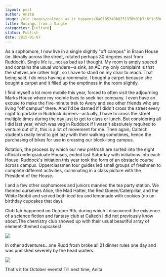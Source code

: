 ```yaml
---
layout: post
author: Anita
image: /old_images/caltech_as_it_happens/6a0105349b8251970b01b7c6f1c596970b.jpg
title: Musings from a Single
categories: [culture]
status: Publish
date: 2015-01-07
---
```


As a sophomore, I now live in a single slightly "off campus" in Braun House (ie. literally across the street, rotated perhaps 30 degrees east from Ruddock). Single life is...not as bad as I thought. My room is amply spaced and contains the usual wonders--a sink, an AC; my only complaint is that the shelves are rather high, so I have to stand on my chair to reach. That being said, I do miss having a roommate. I bought a carpet because she bought a carpet and it filled up the emptiness in the room slightly.

I find myself a lot more mobile this year, forced to often visit the adjourning Marks House where my roomie lives to seek her company. I even have an excuse to make the five-minute trek to Avery and see other friends who are living "off campus" there. And I'd be darned if I didn't cross the street every night to partake in Ruddock dinners--actually, I have to cross the street multiple times during the day just to get to class or lunch. But considering all I did last year, which was veg in Ruddock if I wasn't absolutely required to venture out of it, this is a lot of movement for me. Then again, Caltech students really tend to get lazy with their walking sometimes, hence the purchasing of bikes for use in crossing our block-long campus.

Rotation, the process by which our new prefrosh are sorted into the eight official undergraduate Houses, ended last Saturday with initiations into each House. Ruddock's initiation this year took the form of an obstacle course across campus. Upperclassman tour guides led small groups of freshmen to complete different activities, culminating in a class picture with the President of the House.

I and a few other sophomores and juniors manned the tea party station. We themed ourselves Alice, the Mad Hatter, the Red Queen/Caterpillar, and the White Rabbit and served both iced tea and lemonade with cookies (no un-birthday cupcakes that day).

Club fair happened on October 9th, during which I discovered the existence of a science fiction and fantasy club at Caltech I did not previously know about.The chemistry club showed up with their usual beautiful array of element-themed cupcakes!


![](/old_images/caltech_as_it_happens/6a0105349b8251970b01b7c7235f59970b.jpg)

In other adventures...one Rudd frosh broke all 21 dinner rules one day and was punished severely by the head waiters.


![](/old_images/caltech_as_it_happens/6a0105349b8251970b01b8d0acd65b970c.jpg)

That's it for October events!
Till next time,
Anita

